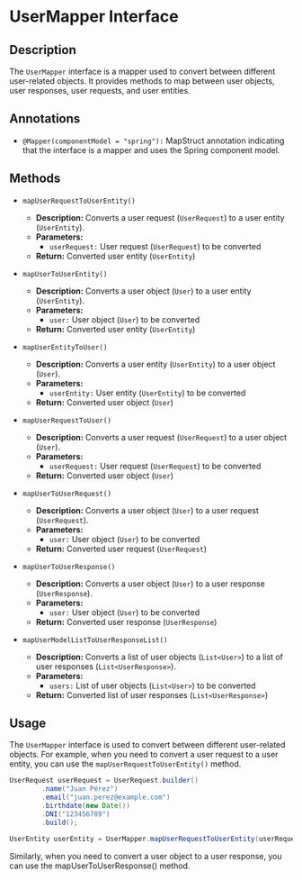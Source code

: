# UserMapper Interface

## Description
The `UserMapper` interface is a mapper used to convert between different user-related objects. It provides methods to map between user objects, user responses, user requests, and user entities.

## Annotations

- `@Mapper(componentModel = "spring"):` MapStruct annotation indicating that the interface is a mapper and uses the Spring component model.

## Methods

- `mapUserRequestToUserEntity()`
  - **Description:** Converts a user request (`UserRequest`) to a user entity (`UserEntity`).
  - **Parameters:**
     - `userRequest:` User request (`UserRequest`) to be converted
  - **Return:** Converted user entity (`UserEntity`)


- `mapUserToUserEntity()`
  - **Description:** Converts a user object (`User`) to a user entity (`UserEntity`).
  - **Parameters:**
     - `user:` User object (`User`) to be converted
  - **Return:** Converted user entity (`UserEntity`)


- `mapUserEntityToUser()`
  - **Description:** Converts a user entity (`UserEntity`) to a user object (`User`).
  - **Parameters:**
     - `userEntity:` User entity (`UserEntity`) to be converted
  - **Return:** Converted user object (`User`)


- `mapUserRequestToUser()`
  - **Description:** Converts a user request (`UserRequest`) to a user object (`User`).
  - **Parameters:**
     - `userRequest:` User request (`UserRequest`) to be converted
  - **Return:** Converted user object (`User`)


- `mapUserToUserRequest()`
  - **Description:** Converts a user object (`User`) to a user request (`UserRequest`).
  - **Parameters:**
     - `user:` User object (`User`) to be converted
  - **Return:** Converted user request (`UserRequest`)


- `mapUserToUserResponse()`
  - **Description:** Converts a user object (`User`) to a user response (`UserResponse`).
  - **Parameters:**
     - `user:` User object (`User`) to be converted
  - **Return:** Converted user response (`UserResponse`)


- `mapUserModelListToUserResponseList()`
  - **Description:** Converts a list of user objects (`List<User>`) to a list of user responses (`List<UserResponse>`).
  - **Parameters:**
     - `users:` List of user objects (`List<User>`) to be converted
  - **Return:** Converted list of user responses (`List<UserResponse>`)

## Usage

The `UserMapper` interface is used to convert between different user-related objects. For example, when you need to convert a user request to a user entity, you can use the `mapUserRequestToUserEntity()` method.

```java
UserRequest userRequest = UserRequest.builder()
        .name("Juan Pérez")
        .email("juan.perez@example.com")
        .birthdate(new Date())
        .DNI("123456789")
        .build();

UserEntity userEntity = UserMapper.mapUserRequestToUserEntity(userRequest);
```
Similarly, when you need to convert a user object to a user response, you can use the mapUserToUserResponse() method.

